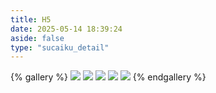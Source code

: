 ```yaml
---
title: H5
date: 2025-05-14 18:39:24
aside: false
type: "sucaiku_detail"
---
```


{% gallery %}
![](https://cdn.jsdelivr.net/gh/LUCKYLIYONGHHUI/picture@main/20250520093050988.png)
![](https://cdn.jsdelivr.net/gh/LUCKYLIYONGHHUI/picture@main/20250520093129667.png)
![](https://cdn.jsdelivr.net/gh/LUCKYLIYONGHHUI/picture@main/20250520093215157.png)
![](https://cdn.jsdelivr.net/gh/LUCKYLIYONGHHUI/picture@main/20250520093251532.png)
![](https://cdn.jsdelivr.net/gh/LUCKYLIYONGHHUI/picture@main/20250520093337965.png)
{% endgallery %}